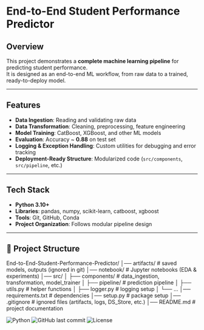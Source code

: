 #  End-to-End Student Performance Predictor

## Overview
This project demonstrates a **complete machine learning pipeline** for predicting student performance.  
It is designed as an end-to-end ML workflow, from raw data to a trained, ready-to-deploy model.

---

## Features
- **Data Ingestion**: Reading and validating raw data
- **Data Transformation**: Cleaning, preprocessing, feature engineering
- **Model Training**: CatBoost, XGBoost, and other ML models
- **Evaluation**: Accuracy ~ **0.88** on test set
- **Logging & Exception Handling**: Custom utilities for debugging and error tracking
- **Deployment-Ready Structure**: Modularized code (`src/components`, `src/pipeline`, etc.)

---

## Tech Stack
- **Python 3.10+**
- **Libraries**: pandas, numpy, scikit-learn, catboost, xgboost
- **Tools**: Git, GitHub, Conda
- **Project Organization**: Follows modular pipeline design

---

## 📂 Project Structure
End-to-End-Student-Performance-Predictor/
│── artifacts/ # saved models, outputs (ignored in git)
│── notebook/ # Jupyter notebooks (EDA & experiments)
│── src/
│ ├── components/ # data_ingestion, transformation, model_trainer
│ ├── pipeline/ # prediction pipeline
│ ├── utils.py # helper functions
│ ├── logger.py # logging setup
│ └── ...
│── requirements.txt # dependencies
│── setup.py # package setup
│── .gitignore # ignored files (artifacts, logs, DS_Store, etc.)
│── README.md # project documentation


![Python](https://img.shields.io/badge/python-3.10+-blue.svg)
![GitHub last commit](https://img.shields.io/github/last-commit/BMatewos/End-to-End-Student-Performance-Predictor)
![License](https://img.shields.io/badge/license-MIT-green)
